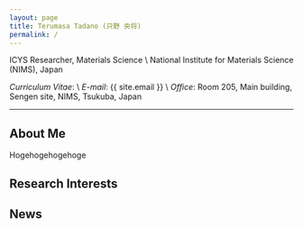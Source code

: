 ```yaml
---
layout: page
title: Terumasa Tadano (只野 央将)
permalink: /
---
```

ICYS Researcher, Materials Science \\
National Institute for Materials Science (NIMS), Japan

_Curriculum Vitae_: \\
_E-mail_: {{ site.email }} \\
_Office_: Room 205, Main building, Sengen site, NIMS, Tsukuba, Japan

- - -

About Me
--------

Hogehogehogehoge

Research Interests
------------------


News
----

